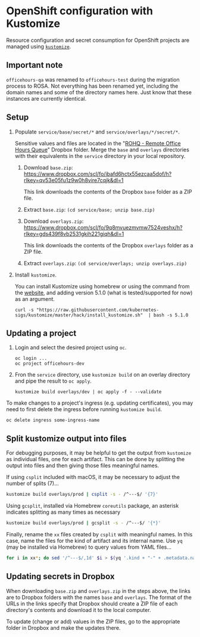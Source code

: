 # OpenShift configuration with Kustomize

Resource configuration and secret consumption for OpenShift projects are managed
using [`kustomize`](https://kubectl.docs.kubernetes.io/guides/introduction/kustomize/).

## Important note

`officehours-qa` was renamed to `officehours-test` during the migration process to ROSA. Not everything has been renamed yet, including the domain names and some of the directory names here. Just know that these instances are currently identical. 

## Setup

1. Populate `service/base/secret/*` and `service/overlays/*/secret/*`.

    Sensitive values and files are located in the
    "[ROHQ - Remote Office Hours Queue](https://www.dropbox.com/scl/fo/lzw5ttjkofjqidrv3vncp/h?rlkey=76068m9ngi7o52kijtff7zj84&dl=0)"
    Dropbox folder. Merge the `base` and `overlays` directories with their equivalents in the `service`
    directory in your local repository.

    1. Download `base.zip`: https://www.dropbox.com/scl/fo/ibafd6hctx55ezcaa5dof/h?rlkey=qv53e05fu1z9w0h8vire7cqjk&dl=1
       
       This link downloads the contents of the Dropbox `base` folder as a ZIP file.
    1. Extract `base.zip`: `(cd service/base; unzip base.zip)`
    1. Download `overlays.zip`: https://www.dropbox.com/scl/fo/9q8mvuezmvmw7524veshx/h?rlkey=gds439f8vb2531gkih221giqh&dl=1

       This link downloads the contents of the Dropbox `overlays` folder as a ZIP file.
    1. Extract `overlays.zip`: `(cd service/overlays; unzip overlays.zip)`

2. Install `kustomize`.

    You can install Kustomize using homebrew or using the command from the
    [website](https://kubectl.docs.kubernetes.io/installation/kustomize/binaries/),
    and adding version 5.1.0 (what is tested/supported for now) as an argument.
    ```
    curl -s "https://raw.githubusercontent.com/kubernetes-sigs/kustomize/master/hack/install_kustomize.sh"  | bash -s 5.1.0
    ```

## Updating a project

1. Login and select the desired project using `oc`.
    ```
    oc login ...
    oc project officehours-dev
    ```

2. Fron the `service` directory, use `kustomize build` on an overlay directory 
and pipe the result to `oc apply`.
    ```
    kustomize build overlays/dev | oc apply -f - --validate
    ```

To make changes to a project's ingress (e.g. updating certificates),
you may need to first delete the ingress before running `kustomize build`.
```
oc delete ingress some-ingress-name
```

## Split kustomize output into files

For debugging purposes, it may be helpful to get the output from `kustomize`
as individual files, one for each artifact.  This can be done by splitting the
output into files and then giving those files meaningful names.

If using `csplit` included with macOS, it may be necessary to adjust the
number of splits (7)…

```sh
kustomize build overlays/prod | csplit -s - /^---$/ '{7}'
```

Using `gcsplit`, installed via Homebrew `coreutils` package, an asterisk
indicates splitting as many times as necessary

```sh
kustomize build overlays/prod | gcsplit -s - /^---$/ '{*}'
```

Finally, rename the `xx` files created by `csplit` with meaningful names.  In
this case, name the files for the kind of artifact and its internal name.  Use
`yq` (may be installed via Homebrew) to query values from YAML files…

```sh
for i in xx*; do sed '/^---$/,1d' $i > $(yq '.kind + "-" + .metadata.name + ".yaml"' $i); done; rm xx*
```

## Updating secrets in Dropbox

When downloading `base.zip` and `overlays.zip` in the steps above, the links are to Dropbox folders with the names `base` and `overlays`.  The format of the URLs in the links specify that Dropbox should create a ZIP file of each directory's contents and download it to the local computer.

To update (change or add) values in the ZIP files, go to the appropriate folder in Dropbox and make the updates there. 
